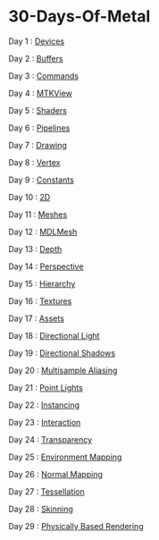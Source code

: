 # 30-Days-Of-Metal

Day 1 : [Devices](https://htmlpreview.github.io/?https://github.com/NSDepression/30-Days-Of-Metal/blob/main/Day%201_Devices.html)

Day 2 : [Buffers](https://htmlpreview.github.io/?https://github.com/NSDepression/30-Days-Of-Metal/blob/main/Day_2_Buffers_.html)

Day 3 : [Commands](https://htmlpreview.github.io/?https://github.com/NSDepression/30-Days-Of-Metal/blob/main/Day_3_Commands_.html)

Day 4 : [MTKView](https://htmlpreview.github.io/?https://github.com/NSDepression/30-Days-Of-Metal/blob/main/Day_4_MTKView_.html)

Day 5 : [Shaders](https://htmlpreview.github.io/?https://github.com/NSDepression/30-Days-Of-Metal/blob/main/Day_5_Shaders_.html)

Day 6 : [Pipelines](https://htmlpreview.github.io/?https://github.com/NSDepression/30-Days-Of-Metal/blob/main/Day_6_Pipelines_.html)

Day 7 : [Drawing](https://htmlpreview.github.io/?https://github.com/NSDepression/30-Days-Of-Metal/blob/main/Day_7_Drawing_in_2D_.html)

Day 8 : [Vertex](https://htmlpreview.github.io/?https://github.com/NSDepression/30-Days-Of-Metal/blob/main/Day_8_Vertex_Attributes_.html)

Day 9 : [Constants](https://htmlpreview.github.io/?https://github.com/NSDepression/30-Days-Of-Metal/blob/main/Day_9_Constants_.html)

Day 10 : [2D](https://htmlpreview.github.io/?https://github.com/NSDepression/30-Days-Of-Metal/blob/main/Day_10_2D_Math_.html)

Day 11 : [Meshes](https://htmlpreview.github.io/?https://github.com/NSDepression/30-Days-Of-Metal/blob/main/Day_11_Meshes_.html)

Day 12 : [MDLMesh](https://htmlpreview.github.io/?https://github.com/NSDepression/30-Days-Of-Metal/blob/main/Day_12_MDLMesh_and_MTKMesh_.html)

Day 13 : [Depth](https://htmlpreview.github.io/?https://github.com/NSDepression/30-Days-Of-Metal/blob/main/Day_13_Depth_.html)

Day 14 : [Perspective](https://htmlpreview.github.io/?https://github.com/NSDepression/30-Days-Of-Metal/blob/main/Day_14_Perspective_.html)

Day 15 : [Hierarchy](https://htmlpreview.github.io/?https://github.com/NSDepression/30-Days-Of-Metal/blob/main/Day_15_Hierarchy_.html)

Day 16 : [Textures](https://htmlpreview.github.io/?https://github.com/NSDepression/30-Days-Of-Metal/blob/main/Day_16_Textures_.html)

Day 17 : [Assets](https://htmlpreview.github.io/?https://github.com/NSDepression/30-Days-Of-Metal/blob/main/Day_17_Assets_.html)

Day 18 : [Directional Light](https://htmlpreview.github.io/?https://github.com/NSDepression/30-Days-Of-Metal/blob/main/Day_18_Directional_Light_.html)

Day 19 : [Directional Shadows](https://htmlpreview.github.io/?https://github.com/NSDepression/30-Days-Of-Metal/blob/main/Day_19_Directional_Shadows_.html)

Day 20 : [Multisample Aliasing](https://htmlpreview.github.io/?https://github.com/NSDepression/30-Days-Of-Metal/blob/main/Day_20_Multisample_Antialiasing_.html)

Day 21 : [Point Lights](https://htmlpreview.github.io/?https://github.com/NSDepression/30-Days-Of-Metal/blob/main/Day_21_Point_Lights_.html)

Day 22 : [Instancing](https://htmlpreview.github.io/?https://github.com/NSDepression/30-Days-Of-Metal/blob/main/Day_22_Instancing_.html)

Day 23 : [Interaction](https://htmlpreview.github.io/?https://github.com/NSDepression/30-Days-Of-Metal/blob/main/Day_23_Interaction_.html)

Day 24 : [Transparency](https://htmlpreview.github.io/?https://github.com/NSDepression/30-Days-Of-Metal/blob/main/Day_24_Transparency_.html)

Day 25 : [Environment Mapping](https://htmlpreview.github.io/?https://github.com/NSDepression/30-Days-Of-Metal/blob/main/Day_25_Environment_Mapping_.html)

Day 26 : [Normal Mapping](https://htmlpreview.github.io/?https://github.com/NSDepression/30-Days-Of-Metal/blob/main/Day_26_Normal_Mapping_.html)

Day 27 : [Tessellation](https://htmlpreview.github.io/?https://github.com/NSDepression/30-Days-Of-Metal/blob/main/Day_27_Tessellation_.html)

Day 28 : [Skinning](https://htmlpreview.github.io/?https://github.com/NSDepression/30-Days-Of-Metal/blob/main/Day_28_Skinning_.html)

Day 29 : [Physically Based Rendering](https://htmlpreview.github.io/?https://github.com/NSDepression/30-Days-Of-Metal/blob/main/Day_29_Physically_Based_Rendering_.html)
